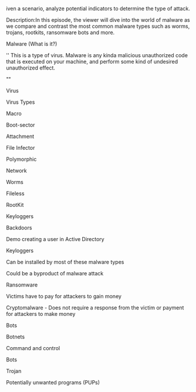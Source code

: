iven a scenario, analyze potential indicators to determine the type of attack.

Description:In this episode, the viewer will dive into the world of malware as we compare and contrast the most common malware types such as worms, trojans, rootkits, ransomware bots and more.

Malware (What is it?)

''
This is a type of virus. 
Malware is any kinda malicious unauthorized code that is executed on your machine, and perform some kind of undesired unauthorized effect.

"" 

Virus

Virus Types

Macro

Boot-sector

Attachment

File Infector

Polymorphic

Network

Worms

Fileless

RootKit

Keyloggers

Backdoors

Demo creating a user in Active Directory

Keyloggers

Can be installed by most of these malware types

Could be a byproduct of malware attack

Ransomware

Victims have to pay for attackers to gain money

Cryptomalware - Does not require a response from the victim or payment for attackers to make money

Bots

Botnets

Command and control

Bots

Trojan

Potentially unwanted programs (PUPs)



